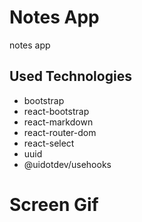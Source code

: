 <h1>Notes App</h1>

<p>notes app</p>

<h2>Used Technologies</h2>

<ul>

<li>bootstrap</li>
<li>react-bootstrap</li>
<li>react-markdown</li>
<li>react-router-dom</li>
<li>react-select</li>
<li>uuid</li>
<li>@uidotdev/usehooks</li>

</ul>

<h1>Screen Gif</h1>
